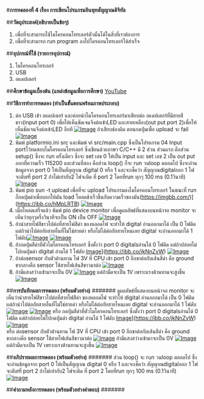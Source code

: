 #**การทดลองที่ 4 เรื่อง การเขียนโปรแกรมอินพุทสัญญาณดิจิทัล**

##**วัตถุประสงค์(อธิบายเป็นข้อๆ)**
1. เพื่อที่จะสามารถใช้ไมโครคอนโทรเลอร์ตัวนั้นได้ในสิ่งที่เราต้องการ
2. เพื่อที่จะสามารถ run program ลงไปโครคอนโทรเลอร์ได้สำเร็จ

##**อุปกรณ์ที่ใช้ (รายการอุปกรณ์)**
1. ไมโครคอนโทรเลอร์
2. USB
3. อแดปเตอร์

##**ศึกษาข้อมูลเบื้องต้น (แหล่งข้อมูลเพื่อการศึกษา)**
[YouTube](https://www.youtube.com/watch?v=nFqoZT26U5k)

##**วิธีการทำการทดลอง (ทำเป็นขั้นตอนพร้อมภาพประกอบ)**
1. ต่อ USB เข้า อแดปเตอร์ และค่อยนำไมโครคอนโทรเลอร์มาเสียบต่อ อแดปเตอร์ที่มีสายสีขาว(input port 0) เพื่อให้เห็นชัดเจนจึงต่อเข้าLED และสายเหลือง(out put port 2)เพื่อให้เห็นชัดเจนจึงต่อเข้าLED อีกที [![Image](https://imgbb.com/)](https://ibb.co/v3hwY5V) ถ้าเสียบช่องผิด ตอนกดปุ่มเพื่อ upload จะ fail [![Image](https://imgbb.com/)](https://ibb.co/Y4SyWrv)
2. พิมพ์ platformio.ini src และพิมพ์ vi src/main.cpp ซึ่งเป็นโปรแกรม 04 Input portไว้ทดสอบไมโครคอนโทรเลอร์ ซึ่งเขียนด้วยภาษา C/C++ มี 2 ส่วน ส่วนแรก คือส่วน setup() ซึ่งจะ run ครั้งเดียว ซึ่งจะ set เลข 0 ให้เป็น input และ set เลข 2 เป็น out put ออกที่ความเร็ว 115200  และส่วนที่สอง คือส่วน loop() ก็จะ run วนloop ตลอดไป ซึ่งจะอ่านข้อมูลจาก port 0 ให้เป็นสัญญาณ digital 0 หรือ 1 และจะเช็คว่า สัญญาณdigitalออก 1 ไฟจะดับmี่ port 2 ถ้าไม่เท่ากับ2 ไฟจะติด ที่ port 2 โดยที่run ทุกๆ 100 ms (0.1วินาที) [![Image](https://imgbb.com/)](https://ibb.co/6t6zYy0)
3. พิมพ์ pio sun -t upload เพื่อที่จะ upload โปรแกรมลงไมโครคอนโทรเลอร์ ในขณะที่ run ก็กดปุ่มดำเพื่อบอกให้มัน load โหลดช้าเร็วขึ้นกับความเร็วของมัน(https://imgbb.com/)](https://ibb.co/hMpLRTB) [![Image](https://imgbb.com/)](https://ibb.co/ZWsY9FD)
4. เมื่อโหลดเสร็จแล้ว พิมพ์ pio device monitor เพื่อดูผลลัพธ์ที่แสดงบนหน้าจอ monitor จะเห็นว่าทุกๆครึ่งวินาทีจะเป็น ON เป็น OFF [![Image](https://imgbb.com/)](https://ibb.co/6XxZFPn)
5. ถ้านำสายไฟสีขาวไปต่อที่สายไฟสีดำ ของหลอดไฟ จะทำให้ digital อ่านออกมาได้ เป็น 0 ไฟติด  แต่ถ้านำไปต่อกัยสายอื่นที่ไม่ใช่สายดำ หรือไม่ได้ต่อกัยสายไหนเลย digital จะอ่านออกมาได้ 1 ไฟดับ[![Image](https://imgbb.com/)](https://ibb.co/Y3PF8pC) [![Image](https://imgbb.com/)](https://ibb.co/1dT6yDk) 
6. ถ้ากดปุ่มสีดำที่ตัวไมโครคอนโทรเลอร์ ซึ่งตั้งว่า port 0 digitalsอ่านได้ 0 ไฟติด แต่ถ้าปล่อยไม่ไปกดปุ่มดำ digital อ่านได้ 1 ไฟดับ [Image](https://imgbb.com/)](https://ibb.co/jkNnZvW) [![Image](https://imgbb.com/)](https://ibb.co/YXhfgvQ) 
7. ถ้าต่อsensor กับตัวต้านทาน ไฟ 3V ที่ CPU เข้า port 0 อีกขาต่อกับเส้นสีดำ คือ ground ขากลางคือ sensor ใช้สายไฟเส้นสีขาวมาต่อ [![Image](https://imgbb.com/)](https://ibb.co/R76PC4q) 
8. ถ้ามีแสงสว่างเข้ามาจะเป็น 0V [![Image](https://imgbb.com/)](https://ibb.co/ckStJT9)  แต่ถ้ามืดจะเป็น 1V เพราะแรงต้านทานจะสูงขึ้น [![Image](https://imgbb.com/)](https://ibb.co/crqLg7z)  

##**การบันทึกผลการทดลอง (พร้อมตัวอย่าง)**
####### ดูผลลัพธ์ที่แสดงบนหน้าจอ monitor จะเห็นว่านำสายไฟสีขาวไปต่อที่สายไฟสีดำ ของหลอดไฟ จะทำให้ digital อ่านออกมาได้ เป็น 0 ไฟติด  แต่ถ้านำไปต่อกัยสายอื่นที่ไม่ใช่สายดำ หรือไม่ได้ต่อกัยสายไหนเลย digital จะอ่านออกมาได้ 1 ไฟดับ[![Image](https://imgbb.com/)](https://ibb.co/Y3PF8pC) [![Image](https://imgbb.com/)](https://ibb.co/1dT6yDk) 
หรือ กดปุ่มสีดำที่ตัวไมโครคอนโทรเลอร์ ซึ่งตั้งว่า port 0 digitalsอ่านได้ 0 ไฟติด แต่ถ้าปล่อยไม่ไปกดปุ่มดำ digital อ่านได้ 1 ไฟดับ [Image](https://imgbb.com/)](https://ibb.co/jkNnZvW) [![Image](https://imgbb.com/)](https://ibb.co/YXhfgvQ)  
หรือ ต่อsensor กับตัวต้านทาน ไฟ 3V ที่ CPU เข้า port 0 อีกขาต่อกับเส้นสีดำ คือ ground ขากลางคือ sensor ใช้สายไฟเส้นสีขาวมาต่อ [![Image](https://imgbb.com/)](https://ibb.co/R76PC4q) 
ถ้ามีแสงสว่างเข้ามาจะเป็น 0V [![Image](https://imgbb.com/)](https://ibb.co/ckStJT9)  แต่ถ้ามืดจะเป็น 1V เพราะแรงต้านทานจะสูงขึ้น [![Image](https://imgbb.com/)](https://ibb.co/crqLg7z)  

##**อภิปรายผลการทดลอง (พร้อมตัวอย่าง)**
####### ส่วน loop() จะ run วนloop ตลอดไป ซึ่งจะอ่านข้อมูลจาก port 0 ให้เป็นสัญญาณ digital 0 หรือ 1 และจะเช็คว่า สัญญาณdigitalออก 1 ไฟจะดับmี่ port 2 ถ้าไม่เท่ากับ2 ไฟจะติด ที่ port 2 โดยที่run ทุกๆ 100 ms (0.1วินาที) [![Image](https://imgbb.com/)](https://ibb.co/6t6zYy0)

##**คำถามหลังการทดลอง (พร้อมตัวอย่างคำตอบ)**
#######
